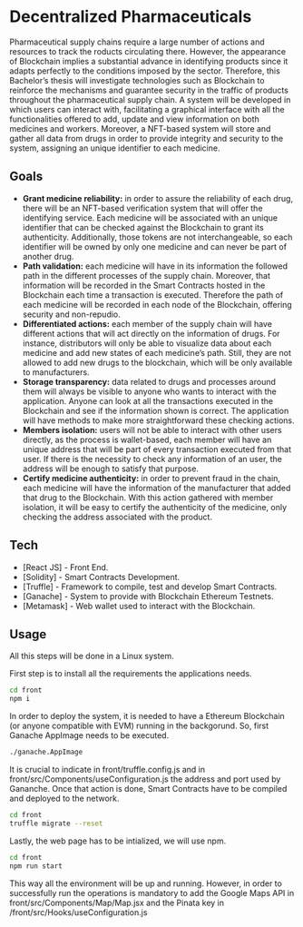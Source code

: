 # Decentralized Pharmaceuticals
Pharmaceutical supply chains require a large number of actions and resources to track the roducts circulating there. However, the appearance of Blockchain implies a substantial advance in identifying products since it adapts perfectly to the conditions imposed by the sector. Therefore, this Bachelor’s thesis will investigate technologies such as Blockchain to reinforce the mechanisms and guarantee security in the traffic of products throughout the pharmaceutical supply chain. A system will be developed in which users can interact with, facilitating a graphical interface with all the functionalities offered to add, update and view information on both medicines and workers. Moreover, a NFT-based system will store and gather all data from drugs in order to provide integrity and security to the system, assigning an unique identifier to each medicine.

## Goals
- **Grant medicine reliability:** in order to assure the reliability of each drug, there will be an NFT-based verification system that will offer the identifying service. Each medicine will be associated with an unique identifier that can be checked against the Blockchain to grant its authenticity. Additionally, those tokens are not interchangeable, so each identifier will be owned by only one medicine and can never be part of another drug.
- **Path validation:** each medicine will have in its information the followed path in the different processes of the supply chain. Moreover, that information will be recorded in the Smart Contracts hosted in the Blockchain each time a transaction is executed. Therefore the path of each medicine will be recorded in each node of the Blockchain, offering security and non-repudio.
- **Differentiated actions:** each member of the supply chain will have different actions that will act directly on the information of drugs. For instance, distributors will only be able to visualize data about each medicine and add new states of each medicine’s path. Still, they are not allowed to add new drugs to the blockchain, which will be only available to manufacturers.
- **Storage transparency:** data related to drugs and processes around them will always be visible to anyone who wants to interact with the application. Anyone can look at all the transactions executed in the Blockchain and see if the information shown is correct. The application will have methods to make more straightforward these checking actions.
- **Members isolation:** users will not be able to interact with other users directly, as the process is wallet-based, each member will have an unique address that will be part of every transaction executed from that user. If there is the necessity to check any information of an user, the address will be enough to satisfy that purpose.
- **Certify medicine authenticity:** in order to prevent fraud in the chain, each medicine will have the information of the manufacturer that added that drug to the Blockchain. With this action gathered with member isolation, it will be easy to certify the authenticity of the medicine, only checking the address associated with the product.

## Tech
- [React JS] - Front End.
- [Solidity] - Smart Contracts Development.
- [Truffle] - Framework to compile, test and develop Smart Contracts.
- [Ganache] - System to provide with Blockchain Ethereum Testnets.
- [Metamask] - Web wallet used to interact with the Blockchain.

## Usage
All this steps will be done in a Linux system.

First step is to install all the requirements the applications needs.
```sh
cd front
npm i
```

In order to deploy the system, it is needed to have a Ethereum Blockchain (or anyone compatible with EVM) running in the backgorund. So, first Ganache AppImage needs to be executed.
```sh
./ganache.AppImage
```

It is crucial to indicate in front/truffle.config.js and in front/src/Components/useConfiguration.js the address and port used by Gananche. Once that action is done, Smart Contracts have to be compiled and deployed to the network.
```sh
cd front
truffle migrate --reset
```
Lastly, the web page has to be intialized, we will use npm.
```sh
cd front
npm run start
```

This way all the environment will be up and running. However, in order to successfully run the operations is mandatory to add the Google Maps API in front/src/Components/Map/Map.jsx and the Pinata key in /front/src/Hooks/useConfiguration.js



